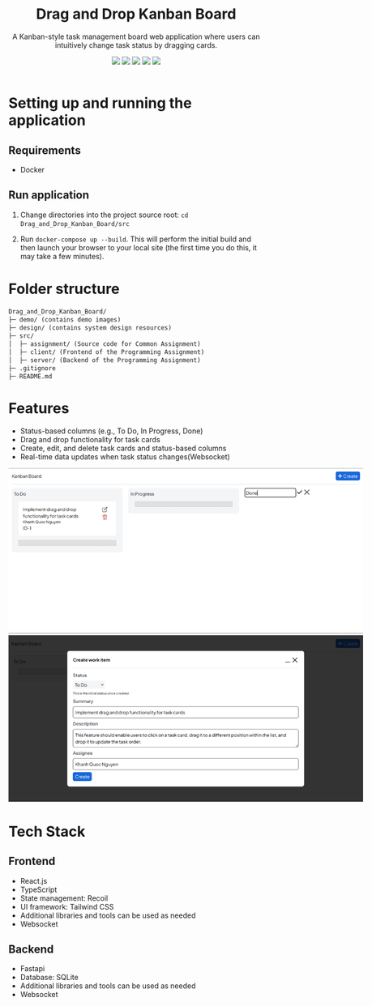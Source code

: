 <h1 align='center'>
  Drag and Drop Kanban Board
</h1>

<p align='center'>
A Kanban-style task management board web application where users can intuitively change task status by dragging cards.
</p>

<div align='center'>
    <img src="https://img.shields.io/badge/React-20232A?style=for-the-badge&logo=react&logoColor=61DAFB"/>
    <img src="https://img.shields.io/badge/TypeScript-007ACC?style=for-the-badge&logo=typescript&logoColor=white"/>
    <img src="https://img.shields.io/badge/Tailwind_CSS-38B2AC?style=for-the-badge&logo=tailwind-css&logoColor=white"/>
    <img src="https://img.shields.io/badge/fastapi-109989?style=for-the-badge&logo=FASTAPI&logoColor=white"/>
    <img src="https://img.shields.io/badge/Sqlite-003B57?style=for-the-badge&logo=sqlite&logoColor=white"/>
</div>
<br/>

# Setting up and running the application

## Requirements

- Docker

## Run application

1. Change directories into the project source root: `cd Drag_and_Drop_Kanban_Board/src`

2. Run `docker-compose up --build`. This will perform the initial build and then launch your browser to your local site (the first time you do this, it may take a few minutes).

# Folder structure

```
Drag_and_Drop_Kanban_Board/
├─ demo/ (contains demo images)
├─ design/ (contains system design resources)
├─ src/
│  ├─ assignment/ (Source code for Common Assignment)
│  ├─ client/ (Frontend of the Programming Assignment)
│  ├─ server/ (Backend of the Programming Assignment)
├─ .gitignore
├─ README.md
```

# Features

- Status-based columns (e.g., To Do, In Progress, Done)
- Drag and drop functionality for task cards
- Create, edit, and delete task cards and status-based columns
- Real-time data updates when task status changes(Websocket)

<img src="./demo/dashboard.png" style="max-width:700px;"/>
<img src="./demo/create.png" style="max-width:700px;"/>

# Tech Stack

## Frontend

- React.js
- TypeScript
- State management: Recoil
- UI framework: Tailwind CSS
- Additional libraries and tools can be used as needed
- Websocket

## Backend

- Fastapi
- Database: SQLite
- Additional libraries and tools can be used as needed
- Websocket
